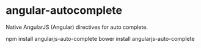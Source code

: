 # angular-autocomplete
Native AngularJS (Angular) directives for auto complete.

npm install angularjs-auto-complete
bower install angularjs-auto-complete
